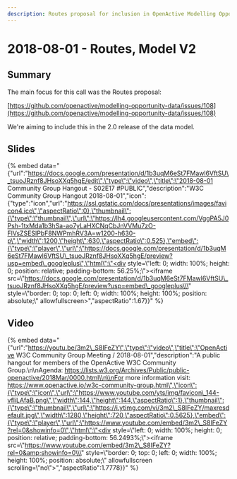 ```yaml
---
description: Routes proposal for inclusion in OpenActive Modelling Opportunity Data 2.0
---
```


# 2018-08-01 - Routes, Model V2

## Summary

The main focus for this call was the Routes proposal:

[https://github.com/openactive/modelling-opportunity-data/issues/108](https://github.com/openactive/modelling-opportunity-data/issues/108)

We're aiming to include this in the 2.0 release of the data model.

## Slides

{% embed data="{\"url\":\"https://docs.google.com/presentation/d/1b3uqM6eSt7FMawl6VftSU\_tsuoJRznf8JHsoXXq5hgE/edit\",\"type\":\"video\",\"title\":\"2018-08-01 Community Group Hangout - S02E17 \#PUBLIC\",\"description\":\"W3C Community Group Hangout 2018-08-01\",\"icon\":{\"type\":\"icon\",\"url\":\"https://ssl.gstatic.com/docs/presentations/images/favicon4.ico\",\"aspectRatio\":0},\"thumbnail\":{\"type\":\"thumbnail\",\"url\":\"https://lh4.googleusercontent.com/VggPA5J0Psh-1txMda1b3hSa-ao7yLaHXCNqCbJnVVMu7zO-FlVsZSESlPbF8NWPmhRV3A=w1200-h630-p\",\"width\":1200,\"height\":630,\"aspectRatio\":0.525},\"embed\":{\"type\":\"player\",\"url\":\"https://docs.google.com/presentation/d/1b3uqM6eSt7FMawl6VftSU\_tsuoJRznf8JHsoXXq5hgE/preview?usp=embed\_googleplus\",\"html\":\"<div style=\\\"left: 0; width: 100%; height: 0; position: relative; padding-bottom: 56.25%;\\\"><iframe src=\\\"https://docs.google.com/presentation/d/1b3uqM6eSt7FMawl6VftSU\_tsuoJRznf8JHsoXXq5hgE/preview?usp=embed\_googleplus\\\" style=\\\"border: 0; top: 0; left: 0; width: 100%; height: 100%; position: absolute;\\\" allowfullscreen></iframe></div>\",\"aspectRatio\":1.67}}" %}

## Video

{% embed data="{\"url\":\"https://youtu.be/3m2\_S8IFeZY\",\"type\":\"video\",\"title\":\"OpenActive W3C Community Group Meeting / 2018-08-01\",\"description\":\"A public hangout for members of the OpenActive W3C Community Group.\\n\\nAgenda: https://lists.w3.org/Archives/Public/public-openactive/2018Mar/0000.html\\n\\nFor more information visit: https://www.openactive.io/w3c-community-group.html\",\"icon\":{\"type\":\"icon\",\"url\":\"https://www.youtube.com/yts/img/favicon\_144-vfliLAfaB.png\",\"width\":144,\"height\":144,\"aspectRatio\":1},\"thumbnail\":{\"type\":\"thumbnail\",\"url\":\"https://i.ytimg.com/vi/3m2\_S8IFeZY/maxresdefault.jpg\",\"width\":1280,\"height\":720,\"aspectRatio\":0.5625},\"embed\":{\"type\":\"player\",\"url\":\"https://www.youtube.com/embed/3m2\_S8IFeZY?rel=0&showinfo=0\",\"html\":\"<div style=\\\"left: 0; width: 100%; height: 0; position: relative; padding-bottom: 56.2493%;\\\"><iframe src=\\\"https://www.youtube.com/embed/3m2\_S8IFeZY?rel=0&amp;showinfo=0\\\" style=\\\"border: 0; top: 0; left: 0; width: 100%; height: 100%; position: absolute;\\\" allowfullscreen scrolling=\\\"no\\\"></iframe></div>\",\"aspectRatio\":1.7778}}" %}

